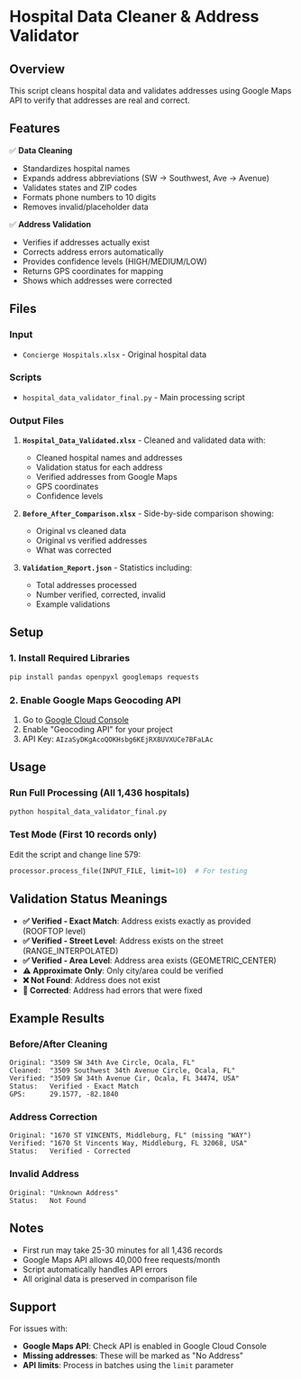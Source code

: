 # Hospital Data Cleaner & Address Validator

## Overview
This script cleans hospital data and validates addresses using Google Maps API to verify that addresses are real and correct.

## Features
✅ **Data Cleaning**
- Standardizes hospital names
- Expands address abbreviations (SW → Southwest, Ave → Avenue)
- Validates states and ZIP codes
- Formats phone numbers to 10 digits
- Removes invalid/placeholder data

✅ **Address Validation** 
- Verifies if addresses actually exist
- Corrects address errors automatically
- Provides confidence levels (HIGH/MEDIUM/LOW)
- Returns GPS coordinates for mapping
- Shows which addresses were corrected

## Files

### Input
- `Concierge Hospitals.xlsx` - Original hospital data

### Scripts
- `hospital_data_validator_final.py` - Main processing script

### Output Files
1. **`Hospital_Data_Validated.xlsx`** - Cleaned and validated data with:
   - Cleaned hospital names and addresses
   - Validation status for each address
   - Verified addresses from Google Maps
   - GPS coordinates
   - Confidence levels

2. **`Before_After_Comparison.xlsx`** - Side-by-side comparison showing:
   - Original vs cleaned data
   - Original vs verified addresses
   - What was corrected

3. **`Validation_Report.json`** - Statistics including:
   - Total addresses processed
   - Number verified, corrected, invalid
   - Example validations

## Setup

### 1. Install Required Libraries
```bash
pip install pandas openpyxl googlemaps requests
```

### 2. Enable Google Maps Geocoding API
1. Go to [Google Cloud Console](https://console.cloud.google.com/)
2. Enable "Geocoding API" for your project
3. API Key: `AIzaSyDKgAcoQOKHsbg6KEjRX8UVXUCe7BFaLAc`

## Usage

### Run Full Processing (All 1,436 hospitals)
```bash
python hospital_data_validator_final.py
```

### Test Mode (First 10 records only)
Edit the script and change line 579:
```python
processor.process_file(INPUT_FILE, limit=10)  # For testing
```

## Validation Status Meanings

- **✅ Verified - Exact Match**: Address exists exactly as provided (ROOFTOP level)
- **✅ Verified - Street Level**: Address exists on the street (RANGE_INTERPOLATED)
- **✅ Verified - Area Level**: Address area exists (GEOMETRIC_CENTER)
- **⚠️ Approximate Only**: Only city/area could be verified
- **❌ Not Found**: Address does not exist
- **🔧 Corrected**: Address had errors that were fixed

## Example Results

### Before/After Cleaning
```
Original: "3509 SW 34th Ave Circle, Ocala, FL"
Cleaned:  "3509 Southwest 34th Avenue Circle, Ocala, FL"
Verified: "3509 SW 34th Avenue Cir, Ocala, FL 34474, USA"
Status:   Verified - Exact Match
GPS:      29.1577, -82.1840
```

### Address Correction
```
Original: "1670 ST VINCENTS, Middleburg, FL" (missing "WAY")
Verified: "1670 St Vincents Way, Middleburg, FL 32068, USA"
Status:   Verified - Corrected
```

### Invalid Address
```
Original: "Unknown Address"
Status:   Not Found
```

## Notes

- First run may take 25-30 minutes for all 1,436 records
- Google Maps API allows 40,000 free requests/month
- Script automatically handles API errors
- All original data is preserved in comparison file

## Support

For issues with:
- **Google Maps API**: Check API is enabled in Google Cloud Console
- **Missing addresses**: These will be marked as "No Address"
- **API limits**: Process in batches using the `limit` parameter